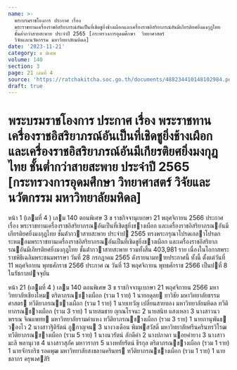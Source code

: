 ```yaml
---
name: >-
  พระบรมราชโองการ ประกาศ เรื่อง
  พระราชทานเครื่องราชอิสริยาภรณ์อันเป็นที่เชิดชูยิ่งช้างเผือกและเครื่องราชอิสริยาภรณ์อันมีเกียรติยศยิ่งมงกุฎไทย
  ชั้นต่ำกว่าสายสะพาย ประจำปี 2565 [กระทรวงการอุดมศึกษา  วิทยาศาสตร์ 
  วิจัยและนวัตกรรม มหาวิทยาลัยมหิดล]
date: '2023-11-21'
category: ข พิเศษ
volume: 140
section: 3
page: 21 เล่มที่ 4
source: 'https://ratchakitcha.soc.go.th/documents/488234410148102984.pdf'
draft: true
---
```


# พระบรมราชโองการ ประกาศ เรื่อง พระราชทานเครื่องราชอิสริยาภรณ์อันเป็นที่เชิดชูยิ่งช้างเผือกและเครื่องราชอิสริยาภรณ์อันมีเกียรติยศยิ่งมงกุฎไทย ชั้นต่ำกว่าสายสะพาย ประจำปี 2565 [กระทรวงการอุดมศึกษา  วิทยาศาสตร์  วิจัยและนวัตกรรม มหาวิทยาลัยมหิดล]

หน้า 1 (เลมที่ 4 ) เลม 140 ตอนพิเศษ 3 ข ราชกิจจานุเบกษา 21 พฤศจิกายน 2566 ประกาศ เรื่อง พระราชทานเครื่องราชอิสริยาภรณอันเป็นที่เชิดชูยิ่งชางเผือก และเครื่องราชอิสริยาภรณอันมีเกียรติยศยิ่งมงกุฎไทย ชั้นต่ํากวาสายสะพาย ประจําป 2565 ทรงพระกรุณาโปรดเกลาโปรดกระหมอมพระราชทานเครื่องราชอิสริยาภรณอันเป็นที่เชิดชูยิ่งชางเผือก และเครื่องราชอิสริยาภรณอันมีเกียรติยศยิ่งมงกุฎไทย ชั้นต่ํากวาสายสะพาย รวมทั้งสิ้น 403,981 ราย เนื่องในโอกาสพระราชพิธีเฉลิมพระชนมพรรษา วันที่ 28 กรกฎาคม 2565 ดังรายนามทายประกาศนี้ ทั้งนี้ ตั้งแต่วันที่ 11 พฤศจิกายน พุทธศักราช 2566 ประกาศ ณ วันที่ 13 พฤศจิกายน พุทธศักราช 2566 เป็นปที่ 8 ในรัชกาลปจจุบัน

หน้า 21 (เลมที่ 4 ) เลม 140 ตอนพิเศษ 3 ข ราชกิจจานุเบกษา 21 พฤศจิกายน 2566 มหาวิทยาลัยเชียงใหม ตริตาภรณชางเผือก (รวม 1 ราย) 1 นายอดุลย ยาวิชัย มหาวิทยาลัยธรรมศาสตร ทวีติยาภรณชางเผือก (รวม 1 ราย) 1 นายเทวัญ เปลี่ยนสายทอง มหาวิทยาลัยมหิดล ทวีติยาภรณชางเผือก (รวม 3 ราย) 1 นายสมชาย ญาณโรจนะ 2 นายสนิท แสงเหลา 3 นางสาวนวพรรณ จิณแพทย มหาวิทยาลัยรามคําแหง ทวีติยาภรณชางเผือก (รวม 3 ราย) 1 นายภานุพันธ วองไว 2 นางสาวฐิติรัตน์ ภูกาญจน 3 นางวงเดือน พิมพสวัสดิ์ มหาวิทยาลัยศรีนครินทรวิโรฒ ทวีติยาภรณชางเผือก (รวม 5 ราย) 1 นางนวรัตน์ ภักดีคํา 2 นางปภาดา นอยคํายาง 3 นางสาวมะลิ พลานุเวช 4 นางสาวสุภัค มหาวรากร 5 นางหทัยรัตน์ ธีรกุล ตริตาภรณชางเผือก (รวม 1 ราย) 1 นายจักรกริช รอดพุฒ มหาวิทยาลัยสงขลานครินทร ทวีติยาภรณชางเผือก (รวม 1 ราย) 1 นายชลากร ครุพงศสิริ

